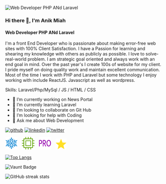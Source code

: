 ![Web Developer PHP ANd Laravel](https://media.licdn.com/dms/image/D5616AQE1Xx1kk_nSXQ/profile-displaybackgroundimage-shrink_350_1400/0/1706729199312?e=1712188800&v=beta&t=nwqUQuSDj5U2uUj4f1-vrd9WEnmVzAh3ENHTG-vGT-4)

### Hi there 👋, I'm Anik Miah
#### Web Developer PHP ANd Laravel


I'm a front End Developer who is passionate  about making error-free web sites with 100% Client Satisfaction.  I have a Passion  for learning and shearing my knowledge with others as publicly as possible.  I love to solve-real-world problem. I am strategic goal oriented and always  work  with an end goal in mind. Over the past year's  I create  100s of website for my client. I pride myself on doing quality work and maintain excellent communication. Most of the time I work with    PHP and Laravel but some technology I enjoy working with include ReactJS. Javascript  as well as wordpress.

Skills: Laravel/Php/MySql / JS / HTML / CSS

- 🔭 I’m currently working on News Portal 
- 🌱 I’m currently learning Laravel 
- 👯 I’m looking to collaborate on Git Hub 
- 🤔 I’m looking for help with Coding 
- 💬 Ask me about Web Development 


[<img src='https://cdn.jsdelivr.net/npm/simple-icons@3.0.1/icons/github.svg' alt='github' height='40'>](https://github.com/AnikHassan1)  [<img src='https://cdn.jsdelivr.net/npm/simple-icons@3.0.1/icons/linkedin.svg' alt='linkedin' height='40'>](https://www.linkedin.com/in/anik-hassan-0368132a1/)  [<img src='https://cdn.jsdelivr.net/npm/simple-icons@3.0.1/icons/twitter.svg' alt='twitter' height='40'>](https://twitter.com/@Mdhassan1234)  

<a href='https://archiveprogram.github.com/'><img src='https://raw.githubusercontent.com/acervenky/animated-github-badges/master/assets/acbadge.gif' width='40' height='40'></a> <a href='https://docs.github.com/en/developers'><img src='https://raw.githubusercontent.com/acervenky/animated-github-badges/master/assets/devbadge.gif' width='40' height='40'></a> <a href='https://github.com/pricing'><img src='https://raw.githubusercontent.com/acervenky/animated-github-badges/master/assets/pro.gif' width='40' height='40'></a> <a href='https://stars.github.com/'><img src='https://raw.githubusercontent.com/acervenky/animated-github-badges/master/assets/starbadge.gif' width='35' height='35'></a> 

[![Top Langs](https://github-readme-stats.vercel.app/api/top-langs/?username=AnikHassan1)](https://github.com/anuraghazra/github-readme-stats)

![Vaunt Badge](https://api.vaunt.dev/v1/github/entities/AnikHassan1/contributions?format=svg&private=false)  

![GitHub streak stats](https://streak-stats.demolab.com/?user=AnikHassan1)  

